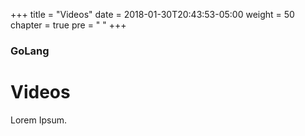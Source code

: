 +++
title = "Videos"
date = 2018-01-30T20:43:53-05:00
weight = 50
chapter = true
pre = "<i class='fa fa-youtube-play'></i> "
+++

### GoLang

# Videos

Lorem Ipsum.